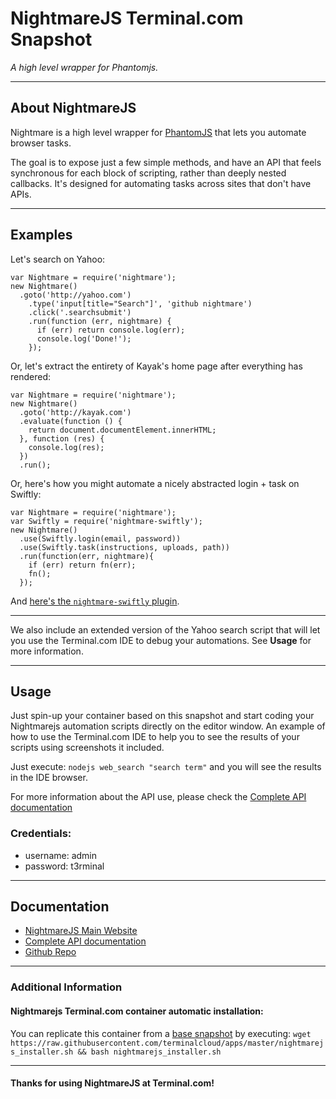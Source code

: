 # **NightmareJS** Terminal.com Snapshot
*A high level wrapper for Phantomjs.*

---

## About NightmareJS
Nightmare is a high level wrapper for [PhantomJS](http://phantomjs.org/) that lets you automate browser tasks.

The goal is to expose just a few simple methods, and have an API that feels synchronous for each block of scripting, rather than deeply nested callbacks. It's designed for automating tasks across sites that don't have APIs.

---

## Examples

Let's search on Yahoo:

```
var Nightmare = require('nightmare');
new Nightmare()
  .goto('http://yahoo.com')
    .type('input[title="Search"]', 'github nightmare')
    .click('.searchsubmit')
    .run(function (err, nightmare) {
      if (err) return console.log(err);
      console.log('Done!');
    });
```

Or, let's extract the entirety of Kayak's home page after everything has rendered:

```
var Nightmare = require('nightmare');
new Nightmare()
  .goto('http://kayak.com')
  .evaluate(function () {
    return document.documentElement.innerHTML;
  }, function (res) {
    console.log(res);
  })
  .run();
```

Or, here's how you might automate a nicely abstracted login + task on Swiftly:

```
var Nightmare = require('nightmare');
var Swiftly = require('nightmare-swiftly');
new Nightmare()
  .use(Swiftly.login(email, password))
  .use(Swiftly.task(instructions, uploads, path))
  .run(function(err, nightmare){
    if (err) return fn(err);
    fn();
  });
```

And [here's the `nightmare-swiftly` plugin](https://github.com/segmentio/nightmare-swiftly).


---

We also include an extended version of the Yahoo search script that will let you use the Terminal.com IDE to debug your automations.
See **Usage** for more information.

---

## Usage

Just spin-up your container based on this snapshot and start coding your Nightmarejs automation scripts directly on the editor window.
An example of how to use the Terminal.com IDE to help you to see the results of your scripts using screenshots it included.

Just execute: `nodejs web_search "search term"` and you will see the results in the IDE browser.

For more information about the API use, please check the [Complete API documentation](https://github.com/segmentio/nightmare#api)

### Credentials:

- username: admin
- password: t3rminal

---

## Documentation
- [NightmareJS Main Website](http://www.nightmarejs.org/)
- [Complete API documentation](https://github.com/segmentio/nightmare#api)
- [Github Repo](https://github.com/segmentio/nightmare)

---

### Additional Information

#### Nightmarejs Terminal.com container automatic installation:
You can replicate this container from a [base snapshot](https://www.terminal.com/tiny/FzpHiTXG1K) by executing:
`wget https://raw.githubusercontent.com/terminalcloud/apps/master/nightmarejs_installer.sh && bash nightmarejs_installer.sh`

---

#### Thanks for using NightmareJS at Terminal.com!